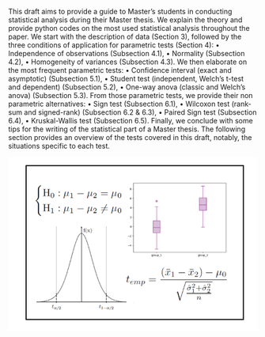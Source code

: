 This draft aims to provide a guide to Master’s students in conducting statistical analysis during
their Master thesis. We explain the theory and provide python codes on the most used statistical
analysis throughout the paper. We start with the description of data (Section 3), followed by
the three conditions of application for parametric tests (Section 4):
• Independence of observations (Subsection 4.1),
• Normality (Subsection 4.2),
• Homogeneity of variances (Subsection 4.3).
We then elaborate on the most frequent parametric tests:
• Confidence interval (exact and asymptotic) (Subsection 5.1),
• Student test (independent, Welch’s t-test and dependent) (Subsection 5.2),
• One-way anova (classic and Welch’s anova) (Subsection 5.3).
From those parametric tests, we provide their non parametric alternatives:
• Sign test (Subsection 6.1),
• Wilcoxon test (rank-sum and signed-rank) (Subsection 6.2 & 6.3),
• Paired Sign test (Subsection 6.4),
• Kruskal-Wallis test (Subsection 6.5).
Finally, we conclude with some tips for the writing of the statistical part of a Master thesis. The
following section provides an overview of the tests covered in this draft, notably, the situations
specific to each test.

![Statistical guidance](https://github.com/lynndelcon/Statistical-Guidance/blob/main/statguide.png)
